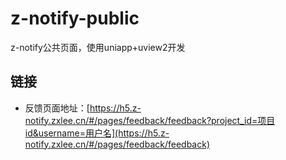 # z-notify-public
 z-notify公共页面，使用uniapp+uview2开发

## 链接

* 反馈页面地址：[https://h5.z-notify.zxlee.cn/#/pages/feedback/feedback?project_id=项目id&username=用户名](https://h5.z-notify.zxlee.cn/#/pages/feedback/feedback)
